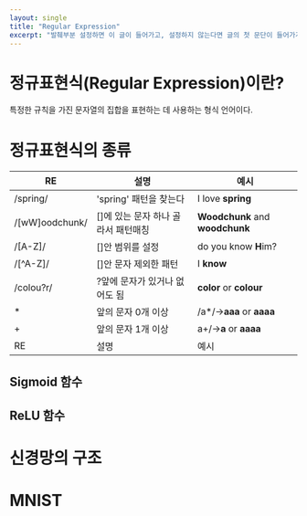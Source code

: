 ```yaml
---
layout: single
title: "Regular Expression"
excerpt: "발췌부분 설정하면 이 글이 들어가고, 설정하지 않는다면 글의 첫 문단이 들어가게됨"
---
```


# 정규표현식(Regular Expression)이란?  


특정한 규칙을 가진 문자열의 집합을 표현하는 데 사용하는 형식 언어이다.  

# 정규표현식의 종류  

|RE|설명|예시|
|---|---|---|
|/spring/|'spring' 패턴을 찾는다|I love **spring**|
|/[wW]oodchunk/|[]에 있는 문자 하나 골라서 패턴매칭|**Woodchunk** and **woodchunk**|
|/[A-Z]/|[]안 범위를 설정|do you know **H**im?|
|/[^A-Z]/|[]안 문자 제외한 패턴|I **know**|
|/colou?r/|?앞에 문자가 있거나 없어도 됨|**color** or **colour**|
|\*|앞의 문자 0개 이상|/a\*/->**aaa** or **aaaa**|
|+|앞의 문자 1개 이상|a+/->**a** or **aaaa**|
|RE|설명|예시|  

## Sigmoid 함수  

## ReLU 함수  


# 신경망의 구조  


# MNIST



